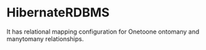 # HibernateRDBMS
It has relational mapping configuration for Onetoone ontomany and manytomany relationships.
